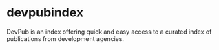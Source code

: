 # devpubindex
DevPub is an index offering quick and easy access to a curated index of publications from development agencies.
